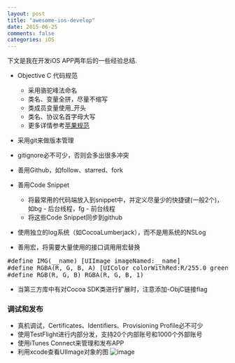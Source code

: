 ```yaml
---
layout: post
title: "awesome-ios-develop"
date: 2015-06-25
comments: false
categories: iOS
---
```

下文是我在开发iOS APP两年后的一些经验总结.

* Objective C 代码规范
	* 采用骆驼峰法命名
	* 类名、变量全拼，尽量不缩写
	* 类成员变量使用_开头
	* 类名、协议名首字母大写	
	* 更多详情参考[苹果规范](https://developer.apple.com/library/mac/documentation/Cocoa/Conceptual/CodingGuidelines/CodingGuidelines.pdf)
	
* 采用git来做版本管理
* gitignore必不可少，否则会多出很多冲突
* 善用Github，如follow、starred、fork

* 善用Code Snippet
	* 将最常用的代码端放入到snippet中，并定义尽量少的快捷键(一般2个)，如bg - 后台线程，fg - 前台线程
	* 将这些Code Snippet同步到github
	
* 使用独立的log系统（如CocoaLumberjack），而不是用系统的NSLog
* 善用宏，将需要大量使用的接口调用用宏替换
<pre>
#define IMG(__name) [UIImage imageNamed:__name]
#define RGBA(R, G, B, A) [UIColor colorWithRed:R/255.0 green:G/255.0 blue:B/255.0 alpha:A]
#define RGB(R, G, B) RGBA(R, G, B, 1)
</pre>
* 当第三方库中有对Cocoa SDK类进行扩展时，注意添加-ObjC链接flag

### 调试和发布
* 真机调试，Certificates、Identifiers、Provisioning Profile必不可少
* 使用TestFlight进行内部分发，支持20个内部账号和1000个外部账号
* 使用iTunes Connect来管理和发布APP
* 利用xcode查看UIImage对象的图
![image](http://7ximmr.com1.z0.glb.clouddn.com/xcode_debug_show_uiimage.jpg)